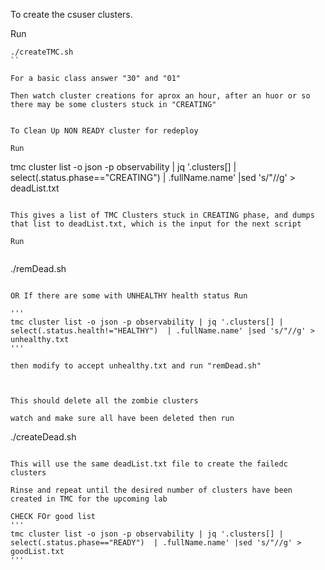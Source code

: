 To create the csuser clusters.

Run

```
./createTMC.sh
``

For a basic class answer "30" and "01"

Then watch cluster creations for aprox an hour, after an huor or so there may be some clusters stuck in "CREATING"


To Clean Up NON READY cluster for redeploy 

Run
```
tmc cluster list -o json -p observability | jq '.clusters[] | select(.status.phase=="CREATING")  | .fullName.name' |sed 's/"//g' > deadList.txt
```

This gives a list of TMC Clusters stuck in CREATING phase, and dumps that list to deadList.txt, which is the input for the next script

Run


```
./remDead.sh
```

OR If there are some with UNHEALTHY health status Run

'''
tmc cluster list -o json -p observability | jq '.clusters[] | select(.status.health!="HEALTHY")  | .fullName.name' |sed 's/"//g' > unhealthy.txt
'''

then modify to accept unhealthy.txt and run "remDead.sh" 



This should delete all the zombie clusters

watch and make sure all have been deleted then run

```
./createDead.sh
```

This will use the same deadList.txt file to create the failedc clusters

Rinse and repeat until the desired number of clusters have been created in TMC for the upcoming lab

CHECK FOr good list
'''
tmc cluster list -o json -p observability | jq '.clusters[] | select(.status.phase=="READY")  | .fullName.name' |sed 's/"//g' > goodList.txt
'''